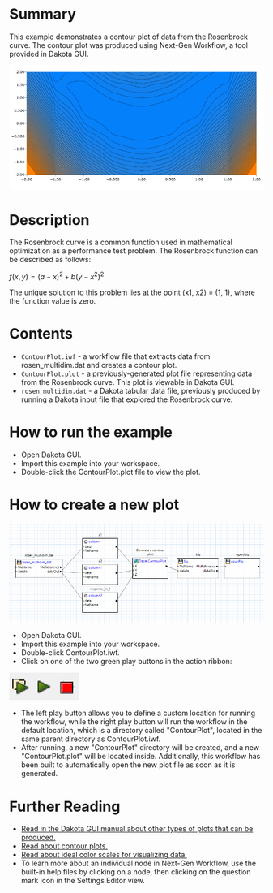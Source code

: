 # Summary

This example demonstrates a contour plot of data from the Rosenbrock curve.  The contour plot was produced using Next-Gen Workflow, a tool provided in Dakota GUI.

![alt text](img/contour_plot.png "Example plot")
 
# Description

The Rosenbrock curve is a common function used in mathematical optimization as a performance test problem.  The Rosenbrock function can be described as follows:

$` f(x,y) = (a-x)^2 + b(y-x^2)^2 `$

The unique solution to this problem lies at the point (x1, x2) = (1, 1), where the function value is zero.

# Contents

- `ContourPlot.iwf` - a workflow file that extracts data from rosen_multidim.dat and creates a contour plot.
- `ContourPlot.plot` - a previously-generated plot file representing data from the Rosenbrock curve.  This plot is viewable in Dakota GUI.
- `rosen_multidim.dat` - a Dakota tabular data file, previously produced by running a Dakota input file that explored the Rosenbrock curve. 

# How to run the example

- Open Dakota GUI.
- Import this example into your workspace.
- Double-click the ContourPlot.plot file to view the plot.

# How to create a new plot

![alt text](img/workflow.png "The workflow")

- Open Dakota GUI.
- Import this example into your workspace.
- Double-click ContourPlot.iwf.
- Click on one of the two green play buttons in the action ribbon:

![alt text](img/workflowActions.png "Workflow actions")

- The left play button allows you to define a custom location for running the workflow, while the right play button will run the workflow in the default location, which is a directory called "ContourPlot", located in the same parent directory as ContourPlot.iwf.
- After running, a new "ContourPlot" directory will be created, and a new "ContourPlot.plot" will be located inside.  Additionally, this workflow has been built to automatically open the new plot file as soon as it is generated.

# Further Reading

- [Read in the Dakota GUI manual about other types of plots that can be produced.](https://dakota.sandia.gov/content/chartreuse-1)
- [Read about contour plots.](https://en.wikipedia.org/wiki/Contour_line)
- [Read about ideal color scales for visualizing data.](http://www.kennethmoreland.com/color-advice/)
- To learn more about an individual node in Next-Gen Workflow, use the built-in help files by clicking on a node, then clicking on the question mark icon in the Settings Editor view.